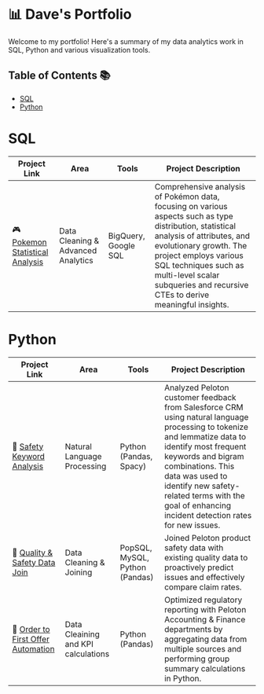 # 📊 Dave's Portfolio

Welcome to my portfolio! Here's a summary of my data analytics work in SQL, Python and various visualization tools.

## Table of Contents 📚

- [SQL](https://github.com/ddibara5/Portfolio-Guide/edit/main/README.md#sql)
- [Python](https://github.com/ddibara5/Portfolio-Guide/edit/main/README.md#sql)

# SQL
| Project Link | Area | Tools | Project Description |
| ------------ | ---- | ----- | ------------------- |
| 🎮 [Pokemon Statistical Analysis](https://github.com/ddibara5/pokemon-analysis) | Data Cleaning & Advanced Analytics | BigQuery, Google SQL | Comprehensive analysis of Pokémon data, focusing on various aspects such as type distribution, statistical analysis of attributes, and evolutionary growth. The project employs various SQL techniques such as multi-level scalar subqueries and recursive CTEs to derive meaningful insights. 

# Python

| Project Link | Area | Tools | Project Description |
| ------------ | ---- | ----- | ------------------- |
| 🦺 [Safety Keyword Analysis](https://github.com/ddibara5/safety-keywords) | Natural Language Processing | Python (Pandas, Spacy) | Analyzed Peloton customer feedback from Salesforce CRM using natural language processing to tokenize and lemmatize data to identify most frequent keywords and bigram combinations. This data was used to identify new safety-related terms with the goal of enhancing incident detection rates for new issues.
| 🧷 [Quality & Safety Data Join](https://github.com/ddibara5/quality-data-join) | Data Cleaning & Joining | PopSQL, MySQL, Python (Pandas) | Joined Peloton product safety data with existing quality data to proactively predict issues and effectively compare claim rates. 
| 🚚 [Order to First Offer Automation](https://github.com/ddibara5/order-to-first-offer) | Data Cleaining and KPI calculations | Python (Pandas) | Optimized regulatory reporting with Peloton Accounting & Finance departments by aggregating data from multiple sources and performing group summary calculations in Python.
